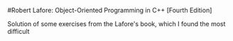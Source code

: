 #Robert Lafore: Object-Oriented Programming in C++ [Fourth Edition]

Solution of some exercises from the Lafore's book, which I found the most difficult


